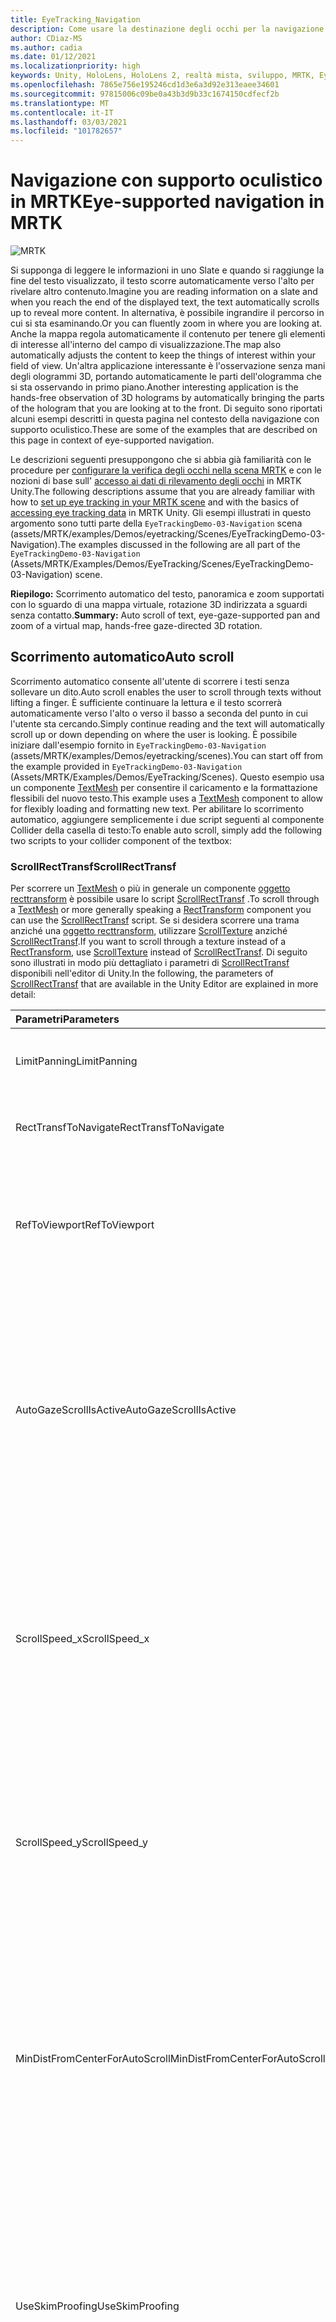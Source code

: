 ```yaml
---
title: EyeTracking_Navigation
description: Come usare la destinazione degli occhi per la navigazione in MRTK
author: CDiaz-MS
ms.author: cadia
ms.date: 01/12/2021
ms.localizationpriority: high
keywords: Unity, HoloLens, HoloLens 2, realtà mista, sviluppo, MRTK, EyeTracking,
ms.openlocfilehash: 7865e756e195246cd1d3e6a3d92e313eaee34601
ms.sourcegitcommit: 97815006c09be0a43b3d9b33c1674150cdfecf2b
ms.translationtype: MT
ms.contentlocale: it-IT
ms.lasthandoff: 03/03/2021
ms.locfileid: "101782657"
---
```

# <a name="eye-supported-navigation-in-mrtk"></a><span data-ttu-id="41dc3-104">Navigazione con supporto oculistico in MRTK</span><span class="sxs-lookup"><span data-stu-id="41dc3-104">Eye-supported navigation in MRTK</span></span>

![MRTK](../Images/EyeTracking/mrtk_et_navigation.png)

<span data-ttu-id="41dc3-106">Si supponga di leggere le informazioni in uno Slate e quando si raggiunge la fine del testo visualizzato, il testo scorre automaticamente verso l'alto per rivelare altro contenuto.</span><span class="sxs-lookup"><span data-stu-id="41dc3-106">Imagine you are reading information on a slate and when you reach the end of the displayed text, the text automatically scrolls up to reveal more content.</span></span> <span data-ttu-id="41dc3-107">In alternativa, è possibile ingrandire il percorso in cui si sta esaminando.</span><span class="sxs-lookup"><span data-stu-id="41dc3-107">Or you can fluently zoom in where you are looking at.</span></span> <span data-ttu-id="41dc3-108">Anche la mappa regola automaticamente il contenuto per tenere gli elementi di interesse all'interno del campo di visualizzazione.</span><span class="sxs-lookup"><span data-stu-id="41dc3-108">The map also automatically adjusts the content to keep the things of interest within your field of view.</span></span> <span data-ttu-id="41dc3-109">Un'altra applicazione interessante è l'osservazione senza mani degli ologrammi 3D, portando automaticamente le parti dell'ologramma che si sta osservando in primo piano.</span><span class="sxs-lookup"><span data-stu-id="41dc3-109">Another interesting application is the hands-free observation of 3D holograms by automatically bringing the parts of the hologram that you are looking at to the front.</span></span> <span data-ttu-id="41dc3-110">Di seguito sono riportati alcuni esempi descritti in questa pagina nel contesto della navigazione con supporto oculistico.</span><span class="sxs-lookup"><span data-stu-id="41dc3-110">These are some of the examples that are described on this page in context of eye-supported navigation.</span></span>

<span data-ttu-id="41dc3-111">Le descrizioni seguenti presuppongono che si abbia già familiarità con le procedure per [configurare la verifica degli occhi nella scena MRTK](EyeTracking_BasicSetup.md) e con le nozioni di base sull' [accesso ai dati di rilevamento degli occhi](EyeTracking_TargetSelection.md) in MRTK Unity.</span><span class="sxs-lookup"><span data-stu-id="41dc3-111">The following descriptions assume that you are already familiar with how to [set up eye tracking in your MRTK scene](EyeTracking_BasicSetup.md) and with the basics of [accessing eye tracking data](EyeTracking_TargetSelection.md) in MRTK Unity.</span></span>
<span data-ttu-id="41dc3-112">Gli esempi illustrati in questo argomento sono tutti parte della `EyeTrackingDemo-03-Navigation` scena (assets/MRTK/examples/Demos/eyetracking/Scenes/EyeTrackingDemo-03-Navigation).</span><span class="sxs-lookup"><span data-stu-id="41dc3-112">The examples discussed in the following are all part of the `EyeTrackingDemo-03-Navigation` (Assets/MRTK/Examples/Demos/EyeTracking/Scenes/EyeTrackingDemo-03-Navigation) scene.</span></span>

<span data-ttu-id="41dc3-113">**Riepilogo:** Scorrimento automatico del testo, panoramica e zoom supportati con lo sguardo di una mappa virtuale, rotazione 3D indirizzata a sguardi senza contatto.</span><span class="sxs-lookup"><span data-stu-id="41dc3-113">**Summary:** Auto scroll of text, eye-gaze-supported pan and zoom of a virtual map, hands-free gaze-directed 3D rotation.</span></span>

## <a name="auto-scroll"></a><span data-ttu-id="41dc3-114">Scorrimento automatico</span><span class="sxs-lookup"><span data-stu-id="41dc3-114">Auto scroll</span></span>

<span data-ttu-id="41dc3-115">Scorrimento automatico consente all'utente di scorrere i testi senza sollevare un dito.</span><span class="sxs-lookup"><span data-stu-id="41dc3-115">Auto scroll enables the user to scroll through texts without lifting a finger.</span></span>
<span data-ttu-id="41dc3-116">È sufficiente continuare la lettura e il testo scorrerà automaticamente verso l'alto o verso il basso a seconda del punto in cui l'utente sta cercando.</span><span class="sxs-lookup"><span data-stu-id="41dc3-116">Simply continue reading and the text will automatically scroll up or down depending on where the user is looking.</span></span>
<span data-ttu-id="41dc3-117">È possibile iniziare dall'esempio fornito in `EyeTrackingDemo-03-Navigation` (assets/MRTK/examples/Demos/eyetracking/scenes).</span><span class="sxs-lookup"><span data-stu-id="41dc3-117">You can start off from the example provided in `EyeTrackingDemo-03-Navigation` (Assets/MRTK/Examples/Demos/EyeTracking/Scenes).</span></span>
<span data-ttu-id="41dc3-118">Questo esempio usa un componente [TextMesh](https://docs.unity3d.com/ScriptReference/TextMesh.html) per consentire il caricamento e la formattazione flessibili del nuovo testo.</span><span class="sxs-lookup"><span data-stu-id="41dc3-118">This example uses a [TextMesh](https://docs.unity3d.com/ScriptReference/TextMesh.html) component to allow for flexibly loading and formatting new text.</span></span>
<span data-ttu-id="41dc3-119">Per abilitare lo scorrimento automatico, aggiungere semplicemente i due script seguenti al componente Collider della casella di testo:</span><span class="sxs-lookup"><span data-stu-id="41dc3-119">To enable auto scroll, simply add the following two scripts to your collider component of the textbox:</span></span>

### <a name="scrollrecttransf"></a><span data-ttu-id="41dc3-120">ScrollRectTransf</span><span class="sxs-lookup"><span data-stu-id="41dc3-120">ScrollRectTransf</span></span>

<span data-ttu-id="41dc3-121">Per scorrere un [TextMesh](https://docs.unity3d.com/ScriptReference/TextMesh.html) o più in generale un componente [oggetto recttransform](https://docs.unity3d.com/ScriptReference/RectTransform.html) è possibile usare lo script [ScrollRectTransf](xref:Microsoft.MixedReality.Toolkit.Examples.Demos.EyeTracking.ScrollRectTransf) .</span><span class="sxs-lookup"><span data-stu-id="41dc3-121">To scroll through a [TextMesh](https://docs.unity3d.com/ScriptReference/TextMesh.html) or more generally speaking a [RectTransform](https://docs.unity3d.com/ScriptReference/RectTransform.html) component you can use the [ScrollRectTransf](xref:Microsoft.MixedReality.Toolkit.Examples.Demos.EyeTracking.ScrollRectTransf) script.</span></span>
<span data-ttu-id="41dc3-122">Se si desidera scorrere una trama anziché una [oggetto recttransform](https://docs.unity3d.com/ScriptReference/RectTransform.html), utilizzare [ScrollTexture](xref:Microsoft.MixedReality.Toolkit.Examples.Demos.EyeTracking.ScrollTexture) anziché [ScrollRectTransf](xref:Microsoft.MixedReality.Toolkit.Examples.Demos.EyeTracking.ScrollRectTransf).</span><span class="sxs-lookup"><span data-stu-id="41dc3-122">If you want to scroll through a texture instead of a [RectTransform](https://docs.unity3d.com/ScriptReference/RectTransform.html), use [ScrollTexture](xref:Microsoft.MixedReality.Toolkit.Examples.Demos.EyeTracking.ScrollTexture) instead of [ScrollRectTransf](xref:Microsoft.MixedReality.Toolkit.Examples.Demos.EyeTracking.ScrollRectTransf).</span></span>
<span data-ttu-id="41dc3-123">Di seguito sono illustrati in modo più dettagliato i parametri di [ScrollRectTransf](xref:Microsoft.MixedReality.Toolkit.Examples.Demos.EyeTracking.ScrollRectTransf) disponibili nell'editor di Unity.</span><span class="sxs-lookup"><span data-stu-id="41dc3-123">In the following, the parameters of [ScrollRectTransf](xref:Microsoft.MixedReality.Toolkit.Examples.Demos.EyeTracking.ScrollRectTransf) that are available in the Unity Editor are explained in more detail:</span></span>

<span data-ttu-id="41dc3-124">Parametri</span><span class="sxs-lookup"><span data-stu-id="41dc3-124">Parameters</span></span> | <span data-ttu-id="41dc3-125">Descrizione</span><span class="sxs-lookup"><span data-stu-id="41dc3-125">Description</span></span>
:---- | :----
<span data-ttu-id="41dc3-126">LimitPanning</span><span class="sxs-lookup"><span data-stu-id="41dc3-126">LimitPanning</span></span> | <span data-ttu-id="41dc3-127">Se abilitata, arresterà il contenuto scorrevole al limite.</span><span class="sxs-lookup"><span data-stu-id="41dc3-127">If enabled, will stop the scrollable content at its boundary.</span></span>
<span data-ttu-id="41dc3-128">RectTransfToNavigate</span><span class="sxs-lookup"><span data-stu-id="41dc3-128">RectTransfToNavigate</span></span> | <span data-ttu-id="41dc3-129">Riferimento al [oggetto recttransform](https://docs.unity3d.com/ScriptReference/RectTransform.html) di scorrimento.</span><span class="sxs-lookup"><span data-stu-id="41dc3-129">Reference to the [RectTransform](https://docs.unity3d.com/ScriptReference/RectTransform.html) to scroll in.</span></span>
<span data-ttu-id="41dc3-130">RefToViewport</span><span class="sxs-lookup"><span data-stu-id="41dc3-130">RefToViewport</span></span> | <span data-ttu-id="41dc3-131">Riferimento al [oggetto recttransform](https://docs.unity3d.com/ScriptReference/RectTransform.html) padre del contenuto scorrevole per determinare l'offset e il limite corretti.</span><span class="sxs-lookup"><span data-stu-id="41dc3-131">Reference to the parent [RectTransform](https://docs.unity3d.com/ScriptReference/RectTransform.html) of the scrollable content to determine the correct offset and boundary.</span></span>
<span data-ttu-id="41dc3-132">AutoGazeScrollIsActive</span><span class="sxs-lookup"><span data-stu-id="41dc3-132">AutoGazeScrollIsActive</span></span> | <span data-ttu-id="41dc3-133">Se abilitata, il testo scorrerà automaticamente se l'utente esamina un' *area attiva* (ad esempio, la parte superiore e inferiore del pannello di scorrimento se la velocità di scorrimento verticale non è zero).</span><span class="sxs-lookup"><span data-stu-id="41dc3-133">If enabled, the text will automatically scroll if the user looks at an *active region* (e.g., the top and bottom part of your scroll panel if the vertical scroll speed is not zero).</span></span>
<span data-ttu-id="41dc3-134">ScrollSpeed_x</span><span class="sxs-lookup"><span data-stu-id="41dc3-134">ScrollSpeed_x</span></span> | <span data-ttu-id="41dc3-135">Se il valore è impostato su un valore diverso da zero, verrà abilitato lo scorrimento orizzontale.</span><span class="sxs-lookup"><span data-stu-id="41dc3-135">If set to a value unequal to zero, horizontal scroll will be enabled.</span></span> <span data-ttu-id="41dc3-136">I valori negativi indicano una modifica nella direzione di scorrimento, da sinistra a destra rispetto a destra a sinistra.</span><span class="sxs-lookup"><span data-stu-id="41dc3-136">Negative values mean a change in scroll direction: Left to right vs. right to left.</span></span>
<span data-ttu-id="41dc3-137">ScrollSpeed_y</span><span class="sxs-lookup"><span data-stu-id="41dc3-137">ScrollSpeed_y</span></span> | <span data-ttu-id="41dc3-138">Se il valore è impostato su un valore diverso da zero, verrà abilitato lo scorrimento verticale.</span><span class="sxs-lookup"><span data-stu-id="41dc3-138">If set to a value unequal to zero, vertical scroll will be enabled.</span></span> <span data-ttu-id="41dc3-139">I valori negativi indicano una modifica nella direzione di scorrimento: fino a verso il basso e verso l'alto.</span><span class="sxs-lookup"><span data-stu-id="41dc3-139">Negative values mean a change in scroll direction:  Up to down vs. down to up.</span></span>
<span data-ttu-id="41dc3-140">MinDistFromCenterForAutoScroll</span><span class="sxs-lookup"><span data-stu-id="41dc3-140">MinDistFromCenterForAutoScroll</span></span> | <span data-ttu-id="41dc3-141">Distanza minima normalizzata in x e y dal centro della casella di hit della destinazione (0,0) per scorrere.</span><span class="sxs-lookup"><span data-stu-id="41dc3-141">Normalized minimal distance in x and y from center of the target's hit box (0, 0) to scroll.</span></span> <span data-ttu-id="41dc3-142">Pertanto, i valori devono essere compresi tra 0 (scorrimento sempre) e 0,5 (nessun scorrimento).</span><span class="sxs-lookup"><span data-stu-id="41dc3-142">Thus, values must range between 0 (always scroll) and 0.5 (no scroll).</span></span>
<span data-ttu-id="41dc3-143">UseSkimProofing</span><span class="sxs-lookup"><span data-stu-id="41dc3-143">UseSkimProofing</span></span> | <span data-ttu-id="41dc3-144">Se abilitata, impedisce spostamenti improvvisi di scorrimento quando si esamina rapidamente.</span><span class="sxs-lookup"><span data-stu-id="41dc3-144">If enabled, it prevents sudden scroll movements when quickly looking around.</span></span> <span data-ttu-id="41dc3-145">In questo modo lo scorrimento potrebbe essere meno sensibile.</span><span class="sxs-lookup"><span data-stu-id="41dc3-145">This may make scrolling feel less responsive though.</span></span> <span data-ttu-id="41dc3-146">Può essere ottimizzato con il valore *SkimProofUpdateSpeed* .</span><span class="sxs-lookup"><span data-stu-id="41dc3-146">It can be tuned with the *SkimProofUpdateSpeed* value.</span></span>
<span data-ttu-id="41dc3-147">SkimProofUpdateSpeed</span><span class="sxs-lookup"><span data-stu-id="41dc3-147">SkimProofUpdateSpeed</span></span> | <span data-ttu-id="41dc3-148">Più basso è il valore, più lento sarà la velocità di scorrimento dopo lo skimming.</span><span class="sxs-lookup"><span data-stu-id="41dc3-148">The lower the value, the slower the scrolling will speed up after skimming.</span></span> <span data-ttu-id="41dc3-149">Valore consigliato: 5.</span><span class="sxs-lookup"><span data-stu-id="41dc3-149">Recommended value: 5.</span></span>

![Configurazione di scorrimento con supporto oculistico in Unity](../Images/EyeTracking/mrtk_et_nav_scroll.jpg)

### <a name="eyetrackingtarget"></a><span data-ttu-id="41dc3-151">EyeTrackingTarget</span><span class="sxs-lookup"><span data-stu-id="41dc3-151">EyeTrackingTarget</span></span>

<span data-ttu-id="41dc3-152">Il fissaggio del componente _EyeTrackingTarget_ consente di gestire in modo flessibile gli eventi correlati agli sguardi.</span><span class="sxs-lookup"><span data-stu-id="41dc3-152">Attaching the _EyeTrackingTarget_ component allows for flexibly handle eye-gaze-related events.</span></span>
<span data-ttu-id="41dc3-153">Nell'esempio Scroll viene illustrato lo scorrimento del testo che inizia quando l'utente *osserva* il pannello e si interrompe quando l'utente sta *cercando* .</span><span class="sxs-lookup"><span data-stu-id="41dc3-153">The scroll sample demonstrates scrolling text that starts when the user *looks* at the panel and stops when the user is *looking away* from it.</span></span>
<span data-ttu-id="41dc3-154">![Configurazione di scorrimento con supporto oculistico in Unity: EyeTrackingTarget](../Images/EyeTracking/mrtk_et_nav_scroll_ettarget.jpg)</span><span class="sxs-lookup"><span data-stu-id="41dc3-154">![Eye-supported scroll setup in Unity: EyeTrackingTarget](../Images/EyeTracking/mrtk_et_nav_scroll_ettarget.jpg)</span></span>

## <a name="gaze-supported-pan-and-zoom"></a><span data-ttu-id="41dc3-155">Panoramica e zoom supportati</span><span class="sxs-lookup"><span data-stu-id="41dc3-155">Gaze-supported pan and zoom</span></span>

<span data-ttu-id="41dc3-156">Chi non ha usato una mappa virtuale prima di cercare la propria abitazione o esplorare i posti completamente nuovi?</span><span class="sxs-lookup"><span data-stu-id="41dc3-156">Who hasn't used a virtual map before to search for their home or to explore entirely new places?</span></span> <span data-ttu-id="41dc3-157">Il rilevamento degli occhi consente di esaminare direttamente le parti a cui si è interessati e, una volta ingrandita, è possibile seguire in modo semplice il corso di una strada per esplorare il quartiere.</span><span class="sxs-lookup"><span data-stu-id="41dc3-157">Eye tracking allows you to directly dive into exactly the parts that you're interested in and once zoomed in, you can smoothly follow the course of a street to explore your neighborhood!</span></span>
<span data-ttu-id="41dc3-158">Questa operazione non è utile solo per l'esplorazione delle mappe geografiche, ma anche per l'estrazione di dettagli in fotografie, visualizzazioni dei dati o persino immagini mediche con flusso live.</span><span class="sxs-lookup"><span data-stu-id="41dc3-158">This is not only useful for exploring geographical maps, but also to checking out details in photographs, data visualizations or even live-streamed medical imagery.</span></span> <span data-ttu-id="41dc3-159">Per usare questa funzionalità nell'app è facile.</span><span class="sxs-lookup"><span data-stu-id="41dc3-159">To use this capability in your app is easy!</span></span> <span data-ttu-id="41dc3-160">Per il rendering del contenuto in una [trama]( https://docs.unity3d.com/ScriptReference/Texture.html) (ad esempio, una foto e i dati trasmessi), è sufficiente aggiungere lo script [PanZoomTexture](xref:Microsoft.MixedReality.Toolkit.Examples.Demos.EyeTracking.PanZoomTexture) .</span><span class="sxs-lookup"><span data-stu-id="41dc3-160">For content rendered to a [Texture]( https://docs.unity3d.com/ScriptReference/Texture.html) (e.g., a photo, streamed data), simply add the [PanZoomTexture](xref:Microsoft.MixedReality.Toolkit.Examples.Demos.EyeTracking.PanZoomTexture) script.</span></span>
<span data-ttu-id="41dc3-161">Per un [oggetto recttransform](https://docs.unity3d.com/ScriptReference/RectTransform.html) usare [PanZoomRectTransf](xref:Microsoft.MixedReality.Toolkit.Examples.Demos.EyeTracking.PanZoomRectTransf).</span><span class="sxs-lookup"><span data-stu-id="41dc3-161">For a [RectTransform](https://docs.unity3d.com/ScriptReference/RectTransform.html) use [PanZoomRectTransf](xref:Microsoft.MixedReality.Toolkit.Examples.Demos.EyeTracking.PanZoomRectTransf).</span></span> <span data-ttu-id="41dc3-162">Estendendo la funzionalità di [scorrimento automatico](#auto-scroll) , abbiamo essenzialmente lo scorrimento verticale e orizzontale allo stesso tempo per ingrandire il contenuto intorno al punto di messa a fuoco corrente dell'utente.</span><span class="sxs-lookup"><span data-stu-id="41dc3-162">Extending the [Auto Scroll](#auto-scroll) capability, we essentially enable to scroll both vertically and horizontally at the same time and magnify content right around the user's current focus point.</span></span>

<span data-ttu-id="41dc3-163">Parametri</span><span class="sxs-lookup"><span data-stu-id="41dc3-163">Parameters</span></span> | <span data-ttu-id="41dc3-164">Descrizione</span><span class="sxs-lookup"><span data-stu-id="41dc3-164">Description</span></span>
:---- | :----
<span data-ttu-id="41dc3-165">LimitPanning</span><span class="sxs-lookup"><span data-stu-id="41dc3-165">LimitPanning</span></span> | <span data-ttu-id="41dc3-166">Se abilitata, arresterà il contenuto scorrevole al limite.</span><span class="sxs-lookup"><span data-stu-id="41dc3-166">If enabled, will stop the scrollable content at its boundary.</span></span>
<span data-ttu-id="41dc3-167">HandZoomEnabledOnStartup</span><span class="sxs-lookup"><span data-stu-id="41dc3-167">HandZoomEnabledOnStartup</span></span> | <span data-ttu-id="41dc3-168">Indica se i movimenti della mano vengono abilitati automaticamente per eseguire un movimento di zoom.</span><span class="sxs-lookup"><span data-stu-id="41dc3-168">Indicates whether hand gestures are automatically enabled to perform a zoom gesture.</span></span> <span data-ttu-id="41dc3-169">Potrebbe essere necessario disabilitarlo inizialmente per evitare l'attivazione accidentale di azioni di zoom.</span><span class="sxs-lookup"><span data-stu-id="41dc3-169">You may want to disable it at first to avoid accidentally triggering zoom actions.</span></span>
<span data-ttu-id="41dc3-170">RendererOfTextureToBeNavigated</span><span class="sxs-lookup"><span data-stu-id="41dc3-170">RendererOfTextureToBeNavigated</span></span> | <span data-ttu-id="41dc3-171">Renderer di riferimento della trama da esplorare.</span><span class="sxs-lookup"><span data-stu-id="41dc3-171">Referenced renderer of the texture to be navigated.</span></span>
<span data-ttu-id="41dc3-172">Zoom_Acceleration</span><span class="sxs-lookup"><span data-stu-id="41dc3-172">Zoom_Acceleration</span></span> | <span data-ttu-id="41dc3-173">Accelerazione zoom che definisce la ripidezza del mapping della funzione di velocità logistica.</span><span class="sxs-lookup"><span data-stu-id="41dc3-173">Zoom acceleration defining the steepness of logistic speed function mapping.</span></span>
<span data-ttu-id="41dc3-174">Zoom_SpeedMax</span><span class="sxs-lookup"><span data-stu-id="41dc3-174">Zoom_SpeedMax</span></span> | <span data-ttu-id="41dc3-175">Velocità massima dello zoom.</span><span class="sxs-lookup"><span data-stu-id="41dc3-175">Maximum zoom speed.</span></span>
<span data-ttu-id="41dc3-176">Zoom_MinScale</span><span class="sxs-lookup"><span data-stu-id="41dc3-176">Zoom_MinScale</span></span> | <span data-ttu-id="41dc3-177">Scala minima della trama per lo zoom avanti, ad esempio 0,5 f (metà delle dimensioni originali).</span><span class="sxs-lookup"><span data-stu-id="41dc3-177">Minimum scale of the texture for zoom in - e.g., 0.5f (half the original size).</span></span>
<span data-ttu-id="41dc3-178">Zoom_MaxScale</span><span class="sxs-lookup"><span data-stu-id="41dc3-178">Zoom_MaxScale</span></span> | <span data-ttu-id="41dc3-179">Scala massima della trama per lo zoom indietro, ad esempio 1F (dimensioni originali) o 2.0 f (doppia le dimensioni originali).</span><span class="sxs-lookup"><span data-stu-id="41dc3-179">Maximum scale of the texture for zoom out - e.g., 1f (the original size) or 2.0f (double the original size).</span></span>
<span data-ttu-id="41dc3-180">Zoom_TimeInSecToZoom</span><span class="sxs-lookup"><span data-stu-id="41dc3-180">Zoom_TimeInSecToZoom</span></span> | <span data-ttu-id="41dc3-181">Zoom temporizzato: una volta attivato, viene eseguito uno zoom avanti/indietro per il periodo di tempo specificato in secondi.</span><span class="sxs-lookup"><span data-stu-id="41dc3-181">Timed zoom: Once triggered, a zoom in/out will be performed for the given amount of time in seconds.</span></span>
<span data-ttu-id="41dc3-182">Zoom_Gesture</span><span class="sxs-lookup"><span data-stu-id="41dc3-182">Zoom_Gesture</span></span> | <span data-ttu-id="41dc3-183">Tipo di movimento della mano da usare per eseguire lo zoom avanti o indietro.</span><span class="sxs-lookup"><span data-stu-id="41dc3-183">Type of hand gesture to use to zoom in/out.</span></span>
--- | ---
<span data-ttu-id="41dc3-184">Pan_AutoScrollIsActive</span><span class="sxs-lookup"><span data-stu-id="41dc3-184">Pan_AutoScrollIsActive</span></span> | <span data-ttu-id="41dc3-185">Se abilitata, il testo scorrerà automaticamente se l'utente esamina un' *area attiva* (ad esempio, la parte superiore e inferiore del pannello di scorrimento se la velocità di scorrimento verticale non è zero).</span><span class="sxs-lookup"><span data-stu-id="41dc3-185">If enabled, the text will automatically scroll if the user looks at an *active region* (e.g., the top and bottom part of your scroll panel if the vertical scroll speed is not zero).</span></span>
<span data-ttu-id="41dc3-186">Pan_Speed_x</span><span class="sxs-lookup"><span data-stu-id="41dc3-186">Pan_Speed_x</span></span> | <span data-ttu-id="41dc3-187">Se il valore è impostato su un valore diverso da zero, verrà abilitato lo scorrimento orizzontale.</span><span class="sxs-lookup"><span data-stu-id="41dc3-187">If set to a value unequal to zero, horizontal scroll will be enabled.</span></span> <span data-ttu-id="41dc3-188">I valori negativi indicano una modifica nella direzione di scorrimento, da sinistra a destra rispetto a destra a sinistra.</span><span class="sxs-lookup"><span data-stu-id="41dc3-188">Negative values mean a change in scroll direction: Left to right vs. right to left.</span></span>
<span data-ttu-id="41dc3-189">Pan_Speed_y</span><span class="sxs-lookup"><span data-stu-id="41dc3-189">Pan_Speed_y</span></span> | <span data-ttu-id="41dc3-190">Se il valore è impostato su un valore diverso da zero, verrà abilitato lo scorrimento verticale.</span><span class="sxs-lookup"><span data-stu-id="41dc3-190">If set to a value unequal to zero, vertical scroll will be enabled.</span></span> <span data-ttu-id="41dc3-191">I valori negativi indicano una modifica nella direzione di scorrimento: fino a verso il basso e verso l'alto.</span><span class="sxs-lookup"><span data-stu-id="41dc3-191">Negative values mean a change in scroll direction:  Up to down vs. down to up.</span></span>
<span data-ttu-id="41dc3-192">Pan_MinDistFromCenter</span><span class="sxs-lookup"><span data-stu-id="41dc3-192">Pan_MinDistFromCenter</span></span> | <span data-ttu-id="41dc3-193">Distanza minima normalizzata in x e y dal centro della casella di hit della destinazione (0,0) per scorrere.</span><span class="sxs-lookup"><span data-stu-id="41dc3-193">Normalized minimal distance in x and y from center of the target's hit box (0, 0) to scroll.</span></span> <span data-ttu-id="41dc3-194">Pertanto, i valori devono essere compresi tra 0 (scorrimento sempre) e 0,5 (nessun scorrimento).</span><span class="sxs-lookup"><span data-stu-id="41dc3-194">Thus, values must range between 0 (always scroll) and 0.5 (no scroll).</span></span>
<span data-ttu-id="41dc3-195">UseSkimProofing</span><span class="sxs-lookup"><span data-stu-id="41dc3-195">UseSkimProofing</span></span> | <span data-ttu-id="41dc3-196">Se abilitata, impedisce spostamenti improvvisi di scorrimento quando si esamina rapidamente.</span><span class="sxs-lookup"><span data-stu-id="41dc3-196">If enabled, it prevents sudden scroll movements when quickly looking around.</span></span> <span data-ttu-id="41dc3-197">In questo modo lo scorrimento potrebbe essere meno sensibile.</span><span class="sxs-lookup"><span data-stu-id="41dc3-197">This may make scrolling feel less responsive though.</span></span> <span data-ttu-id="41dc3-198">Può essere ottimizzato con il valore *SkimProofUpdateSpeed* .</span><span class="sxs-lookup"><span data-stu-id="41dc3-198">It can be tuned with the *SkimProofUpdateSpeed* value.</span></span>
<span data-ttu-id="41dc3-199">SkimProofUpdateSpeed</span><span class="sxs-lookup"><span data-stu-id="41dc3-199">SkimProofUpdateSpeed</span></span> | <span data-ttu-id="41dc3-200">Più basso è il valore, più lento sarà la velocità di scorrimento dopo lo skimming.</span><span class="sxs-lookup"><span data-stu-id="41dc3-200">The lower the value, the slower the scrolling will speed up after skimming.</span></span> <span data-ttu-id="41dc3-201">Valore consigliato: 5.</span><span class="sxs-lookup"><span data-stu-id="41dc3-201">Recommended value: 5.</span></span>

![Panoramica e configurazione di zoom supportati da Eye in Unity](../Images/EyeTracking/mrtk_et_nav_panzoom.jpg)

## <a name="attention-based-3d-rotation"></a><span data-ttu-id="41dc3-203">Rotazione 3D basata sull'attenzione</span><span class="sxs-lookup"><span data-stu-id="41dc3-203">Attention-based 3D rotation</span></span>

<span data-ttu-id="41dc3-204">Si supponga di esaminare un oggetto 3D e le parti che si desidera visualizzare in modo più accurato si rivolgono a te, come se il sistema fosse in grado di leggere e sapere di trasformare l'elemento verso l'utente.</span><span class="sxs-lookup"><span data-stu-id="41dc3-204">Imagine looking at a 3D object and the parts you want to see more closely magically turn toward you - as if the system would read your mind and know to turn the item toward you!</span></span>
<span data-ttu-id="41dc3-205">Si tratta dell'idea per le rotazioni 3D basate sull'attenzione che consentono di esaminare tutti i lati di un ologramma senza sollevare un dito.</span><span class="sxs-lookup"><span data-stu-id="41dc3-205">That is the idea for attention-based 3D rotations which enable you to investigate all side of a hologram without lifting a finger.</span></span>
<span data-ttu-id="41dc3-206">Per abilitare questo comportamento, è sufficiente aggiungere lo script [OnLookAtRotateByEyeGaze](xref:Microsoft.MixedReality.Toolkit.Examples.Demos.EyeTracking.OnLookAtRotateByEyeGaze) alla parte di GameObject con un componente [Collider](https://docs.unity3d.com/ScriptReference/Collider.html) .</span><span class="sxs-lookup"><span data-stu-id="41dc3-206">To enable this behavior, simply add the [OnLookAtRotateByEyeGaze](xref:Microsoft.MixedReality.Toolkit.Examples.Demos.EyeTracking.OnLookAtRotateByEyeGaze) script to the part of your GameObject with a [Collider](https://docs.unity3d.com/ScriptReference/Collider.html) component.</span></span>
<span data-ttu-id="41dc3-207">È possibile modificare diversi parametri elencati di seguito per limitare la velocità e le direzioni in cui l'ologramma girerà.</span><span class="sxs-lookup"><span data-stu-id="41dc3-207">You can tweak several parameters that are listed below to limit how fast and in which directions the hologram will turn.</span></span>

<span data-ttu-id="41dc3-208">Come si può immaginare, l'attivazione di questo comportamento in qualsiasi momento potrebbe diventare rapidamente molto dispersiva in una scena affollata.</span><span class="sxs-lookup"><span data-stu-id="41dc3-208">As you can imagine, having this behavior active at all times may quickly become pretty distracting in a crowded scene.</span></span>
<span data-ttu-id="41dc3-209">Questo è il motivo per cui è consigliabile iniziare con questo comportamento disabilitato e quindi abilitarlo rapidamente usando i comandi vocali.</span><span class="sxs-lookup"><span data-stu-id="41dc3-209">This is why you may want to start out with this behavior disabled and then enable it quickly using voice commands.</span></span>
<span data-ttu-id="41dc3-210">In alternativa, è stato aggiunto un esempio in `EyeTrackingDemo-03-Navigation` (assets/MRTK/examples/Demos/eyetracking/scenes) per usare [TargetMoveToCamera](xref:Microsoft.MixedReality.Toolkit.Examples.Demos.EyeTracking.TargetMoveToCamera) per il quale è possibile selezionare una destinazione con lo stato attivo e il suo volo è davanti all'utente .</span><span class="sxs-lookup"><span data-stu-id="41dc3-210">Alternatively, we added an example in `EyeTrackingDemo-03-Navigation` (Assets/MRTK/Examples/Demos/EyeTracking/Scenes) to use [TargetMoveToCamera](xref:Microsoft.MixedReality.Toolkit.Examples.Demos.EyeTracking.TargetMoveToCamera) for which you can select a focused target and it flies in front of you - simply say *"Come to me"*.</span></span>

<span data-ttu-id="41dc3-211">Una volta nella modalità near, la modalità di rotazione automatica viene abilitata automaticamente.</span><span class="sxs-lookup"><span data-stu-id="41dc3-211">Once in the near mode, the auto rotation mode is automatically enabled.</span></span>
<span data-ttu-id="41dc3-212">In tale modalità, è possibile osservarla da tutti i lati, semplicemente inclinando il sistema e visualizzandola, cercandola per spostarla e ruotarla con la mano.</span><span class="sxs-lookup"><span data-stu-id="41dc3-212">In that mode, you can observe it from all sides either simply leaning back and looking at it, walking around it or reaching out to grab and rotate it with your hand.</span></span> <span data-ttu-id="41dc3-213">Quando si ignora la destinazione (si osservi & pizzicare o *"rinviare"*), viene ripristinata la posizione originale e si smette di reagire all'utente da Afar.</span><span class="sxs-lookup"><span data-stu-id="41dc3-213">When you dismiss the target (look & pinch or say *"Send back"*), it will return to its original location and will stop reacting to you from afar.</span></span>

<span data-ttu-id="41dc3-214">Parametri</span><span class="sxs-lookup"><span data-stu-id="41dc3-214">Parameters</span></span> | <span data-ttu-id="41dc3-215">Descrizione</span><span class="sxs-lookup"><span data-stu-id="41dc3-215">Description</span></span>
:---- | :----
<span data-ttu-id="41dc3-216">SpeedX</span><span class="sxs-lookup"><span data-stu-id="41dc3-216">SpeedX</span></span> | <span data-ttu-id="41dc3-217">Velocità di rotazione orizzontale.</span><span class="sxs-lookup"><span data-stu-id="41dc3-217">Horizontal rotation speed.</span></span>
<span data-ttu-id="41dc3-218">Veloce</span><span class="sxs-lookup"><span data-stu-id="41dc3-218">SpeedY</span></span> | <span data-ttu-id="41dc3-219">Velocità di rotazione verticale.</span><span class="sxs-lookup"><span data-stu-id="41dc3-219">Vertical rotation speed.</span></span>
<span data-ttu-id="41dc3-220">InverseX</span><span class="sxs-lookup"><span data-stu-id="41dc3-220">InverseX</span></span> | <span data-ttu-id="41dc3-221">Per invertire la direzione di rotazione orizzontale.</span><span class="sxs-lookup"><span data-stu-id="41dc3-221">To inverse the horizontal rotation direction.</span></span>
<span data-ttu-id="41dc3-222">Inversa</span><span class="sxs-lookup"><span data-stu-id="41dc3-222">InverseY</span></span> | <span data-ttu-id="41dc3-223">Per invertire la direzione di rotazione verticale.</span><span class="sxs-lookup"><span data-stu-id="41dc3-223">To inverse the vertical rotation direction.</span></span>
<span data-ttu-id="41dc3-224">RotationThreshInDegrees</span><span class="sxs-lookup"><span data-stu-id="41dc3-224">RotationThreshInDegrees</span></span> | <span data-ttu-id="41dc3-225">Se l'angolo tra' sguardo a destinazione ' è fotocamera a destinazione ' è inferiore a questo valore, non eseguire alcuna operazione.</span><span class="sxs-lookup"><span data-stu-id="41dc3-225">If the angle between 'Gaze to Target' and 'Camera to Target' is less than this value, do nothing.</span></span> <span data-ttu-id="41dc3-226">Ciò consente di evitare piccole rotazioni nervose.</span><span class="sxs-lookup"><span data-stu-id="41dc3-226">This is to prevent small jittery rotations..</span></span>
<span data-ttu-id="41dc3-227">MinRotX</span><span class="sxs-lookup"><span data-stu-id="41dc3-227">MinRotX</span></span> | <span data-ttu-id="41dc3-228">Angolo di rotazione orizzontale minimo.</span><span class="sxs-lookup"><span data-stu-id="41dc3-228">Minimum horizontal rotation angle.</span></span> <span data-ttu-id="41dc3-229">Questo consente di limitare la rotazione in direzioni diverse.</span><span class="sxs-lookup"><span data-stu-id="41dc3-229">This is to limit the rotation in different directions.</span></span>
<span data-ttu-id="41dc3-230">MaxRotX</span><span class="sxs-lookup"><span data-stu-id="41dc3-230">MaxRotX</span></span> | <span data-ttu-id="41dc3-231">Angolo di rotazione orizzontale massimo.</span><span class="sxs-lookup"><span data-stu-id="41dc3-231">Maximum horizontal rotation angle.</span></span> <span data-ttu-id="41dc3-232">Questo consente di limitare la rotazione in direzioni diverse.</span><span class="sxs-lookup"><span data-stu-id="41dc3-232">This is to limit the rotation in different directions.</span></span>
<span data-ttu-id="41dc3-233">MinRotY</span><span class="sxs-lookup"><span data-stu-id="41dc3-233">MinRotY</span></span> | <span data-ttu-id="41dc3-234">Angolo di rotazione verticale minimo per limitare la rotazione intorno all'asse x.</span><span class="sxs-lookup"><span data-stu-id="41dc3-234">Minimal vertical rotation angle to limit the rotation around the x axis.</span></span>
<span data-ttu-id="41dc3-235">MaxRotY</span><span class="sxs-lookup"><span data-stu-id="41dc3-235">MaxRotY</span></span> | <span data-ttu-id="41dc3-236">Angolo di rotazione verticale massimo per limitare la rotazione intorno all'asse y.</span><span class="sxs-lookup"><span data-stu-id="41dc3-236">Maximum vertical rotation angle to limit the rotation around the y axis.</span></span>

![Configurazione della rotazione 3D con supporto oculare in Unity](../Images/EyeTracking/mrtk_et_nav_rotate.jpg)

<span data-ttu-id="41dc3-238">In sintesi, gli script precedenti dovrebbero consentire di iniziare a usare gli occhi per le varie attività di esplorazione di input, ad esempio lo scorrimento dei testi, lo zoom e la panoramica delle trame, nonché la rotazione dell'analisi degli ologrammi 3D.</span><span class="sxs-lookup"><span data-stu-id="41dc3-238">In summary, the above scripts should enable you to  get started to use eye gaze for various input navigation tasks such as scrolling texts, zooming and panning textures as well as rotating investigating 3D holograms.</span></span>

### <a name="see-also"></a><span data-ttu-id="41dc3-239">Vedi anche</span><span class="sxs-lookup"><span data-stu-id="41dc3-239">See also</span></span>

- [<span data-ttu-id="41dc3-240">Configurazione di base di MRTK per l'uso di Eye Tracking</span><span class="sxs-lookup"><span data-stu-id="41dc3-240">Basic MRTK setup to use eye tracking</span></span>](EyeTracking_BasicSetup.md)
- [<span data-ttu-id="41dc3-241">Selezione della destinazione supportata dagli occhi</span><span class="sxs-lookup"><span data-stu-id="41dc3-241">Eye-supported target selection</span></span>](EyeTracking_TargetSelection.md)

---
[<span data-ttu-id="41dc3-242">Torna a "Eye Tracking in the MixedRealityToolkit"</span><span class="sxs-lookup"><span data-stu-id="41dc3-242">Back to "Eye tracking in the MixedRealityToolkit"</span></span>](EyeTracking_Main.md)
